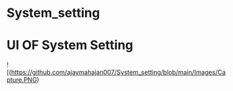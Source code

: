 # System_setting

<h1>UI OF System Setting</h1>

![(https://github.com/ajaymahajan007/System_setting/blob/main/Images/Capture.PNG)
